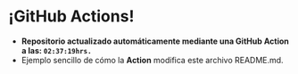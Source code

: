 # ¡GitHub Actions!
* **Repositorio actualizado automáticamente mediante una GitHub Action a las: `02:37:19hrs.`**
* Ejemplo sencillo de cómo la **Action** modifica este archivo README.md.
